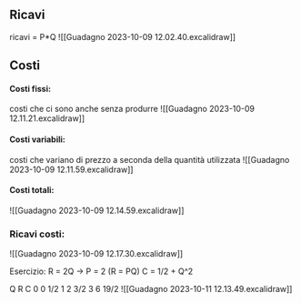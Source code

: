 ## Ricavi
ricavi = P*Q 
![[Guadagno 2023-10-09 12.02.40.excalidraw]]

## Costi
#### Costi fissi:
costi che ci sono anche senza produrre
![[Guadagno 2023-10-09 12.11.21.excalidraw]]
#### Costi variabili:
costi che variano di prezzo a seconda della quantità utilizzata
![[Guadagno 2023-10-09 12.11.59.excalidraw]]

#### Costi totali:
![[Guadagno 2023-10-09 12.14.59.excalidraw]]

### Ricavi costi:
![[Guadagno 2023-10-09 12.17.30.excalidraw]]


Esercizio:
R = 2Q -> P = 2 (R = PQ)
C = 1/2 + Q^2

Q    R    C
0    0    1/2
1    2     3/2
3    6    19/2
![[Guadagno 2023-10-11 12.13.49.excalidraw]]